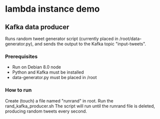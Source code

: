 # lambda instance demo

## Kafka data producer

Runs random tweet generator script (currently placed in /root/data-generator.py), and sends the output to the Kafka topic "input-tweets".

### Prerequisites

- Run on Debian 8.0 node
- Python and Kafka must be installed
- data-generator.py must be placed in /root

### How to run

Create (touch) a file named "runrand" in root.
Run the rand_kafka_producer.sh
The script will run until the runrand file is deleted, producing random tweets every second.
